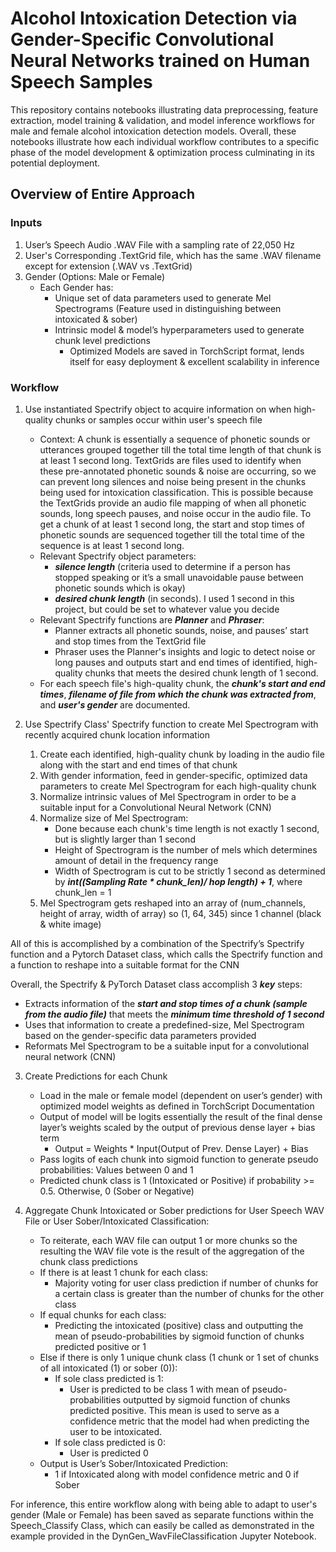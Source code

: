 # Alcohol Intoxication Detection via Gender-Specific Convolutional Neural Networks trained on Human Speech Samples

This repository contains notebooks illustrating data preprocessing, feature extraction, model training & validation, and model inference workflows for male and female alcohol intoxication detection models. Overall, these notebooks illustrate how each individual workflow contributes to a specific phase of the model development & optimization process culminating in its potential deployment. 

## Overview of Entire Approach

### Inputs
1. User’s Speech Audio .WAV File with a sampling rate of 22,050 Hz
2. User's Corresponding .TextGrid file, which has the same .WAV filename except for extension (.WAV vs .TextGrid)
3. Gender (Options: Male or Female)
    * Each Gender has:
      * Unique set of data parameters used to generate Mel Spectrograms (Feature used in distinguishing between intoxicated & sober)
      * Intrinsic model & model’s hyperparameters used to generate chunk level predictions
        * Optimized Models are saved in TorchScript format, lends itself for easy deployment & excellent scalability in inference

### Workflow
1. Use instantiated Spectrify object to acquire information on when high-quality chunks or samples occur within user's speech file
   * Context:
     A chunk is essentially a sequence of phonetic sounds or utterances grouped together till the total time length of that chunk is at least 1 second long. TextGrids are files used to identify when these pre-annotated phonetic sounds & noise are occurring, so we can prevent long silences and noise being present in the chunks being used for intoxication classification. This is possible because the TextGrids provide an audio file mapping of when all phonetic sounds, long speech pauses, and noise occur in the audio file. To get a chunk of at least 1 second long, the start and stop times of phonetic sounds are sequenced together till the total time of the sequence is at least 1 second long.
   * Relevant Spectrify object parameters:
     * ***silence length*** (criteria used to determine if a person has stopped speaking or it’s a small unavoidable pause between phonetic sounds which is okay)
     * ***desired chunk length*** (in seconds). I used 1 second in this project, but could be set to whatever value you decide
   * Relevant Spectrify functions are ***Planner*** and ***Phraser***:
     * Planner extracts all phonetic sounds, noise, and pauses’ start and stop times from the TextGrid file
     * Phraser uses the Planner's insights and logic to detect noise or long pauses and outputs start and end times of identified, high-quality chunks that meets the desired chunk length of 1 second. 
   * For each speech file's high-quality chunk, the ***chunk's start and end times***, ***filename of file from which the chunk was extracted from***, and ***user's gender*** are documented.  

2. Use Spectrify Class' Spectrify function to create Mel Spectrogram with recently acquired chunk location information
    1. Create each identified, high-quality chunk by loading in the audio file along with the start and end times of that chunk
    2. With gender information, feed in gender-specific, optimized data parameters to create Mel Spectrogram for each high-quality chunk
    3. Normalize intrinsic values of Mel Spectrogram in order to be a suitable input for a Convolutional Neural Network (CNN)
    4. Normalize size of Mel Spectrogram:
        * Done because each chunk's time length is not exactly 1 second, but is slightly larger than 1 second
        * Height of Spectrogram is the number of mels which determines amount of detail in the frequency range
        * Width of Spectrogram is cut to be strictly 1 second as determined by ***int((Sampling Rate * chunk_len)/ hop length) + 1***, where chunk_len = 1
    5. Mel Spectrogram gets reshaped into an array of (num_channels, height of array, width of array) so (1, 64, 345) since 1 channel (black & white image)

All of this is accomplished by a combination of the Spectrify’s Spectrify function and a Pytorch Dataset class, which calls the Spectrify function and a function to reshape into a suitable format for the CNN

Overall, the Spectrify & PyTorch Dataset class accomplish 3 ***key*** steps:
  * Extracts information of the ***start and stop times of a chunk (sample from the audio file)*** that meets the ***minimum time threshold of 1 second***
  * Uses that information to create a predefined-size, Mel Spectrogram based on the gender-specific data parameters provided
  * Reformats Mel Spectrogram to be a suitable input for a convolutional neural network (CNN)

3. Create Predictions for each Chunk
    * Load in the male or female model (dependent on user’s gender) with optimized model weights as defined in TorchScript Documentation
    * Output of model will be logits essentially the result of the final dense layer’s weights scaled by the output of previous dense layer + bias term
      * Output = Weights * Input(Output of Prev. Dense Layer) + Bias
    * Pass logits of each chunk into sigmoid function to generate pseudo probabilities: Values between 0 and 1
    * Predicted chunk class is 1 (Intoxicated or Positive) if probability >= 0.5. Otherwise, 0 (Sober or Negative)

4. Aggregate Chunk Intoxicated or Sober predictions for User Speech WAV File or User Sober/Intoxicated Classification:
    * To reiterate, each WAV file can output 1 or more chunks so the resulting the WAV file vote is the result of the aggregation of the chunk class predictions
    * If there is at least 1 chunk for each class:
      * Majority voting for user class prediction if number of chunks for a certain class is greater than the number of chunks for the other class
    * If equal chunks for each class:
      * Predicting the intoxicated (positive) class and outputting the mean of pseudo-probabilities by sigmoid function of chunks predicted positive or 1
    * Else if there is only 1 unique chunk class (1 chunk or 1 set of chunks of all intoxicated (1) or sober (0)):
      * If sole class predicted is 1:
        * User is predicted to be class 1 with mean of pseudo-probabilities outputted by sigmoid function of chunks predicted positive. This mean is used to serve as a confidence metric that the model had when predicting the user to be intoxicated. 
      * If sole class predicted is 0:
        * User is predicted 0
    * Output is User’s Sober/Intoxicated Prediction:
      * 1 if Intoxicated along with model confidence metric and 0 if Sober

For inference, this entire workflow along with being able to adapt to user's gender (Male or Female) has been saved as separate functions within the Speech_Classify Class, which can easily be called as demonstrated in the example provided in the DynGen_WavFileClassification Jupyter Notebook. 




